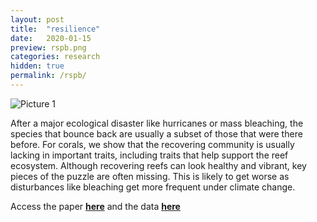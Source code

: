 ```yaml
---
layout: post
title:  "resilience"
date:   2020-01-15
preview: rspb.png
categories: research
hidden: true
permalink: /rspb/
---
```



![Picture 1]({{site.baseurl}}/images/research/rspb.JPG?auto=yes)


After a major ecological disaster like hurricanes or mass bleaching, the species that bounce back are usually a subset of those that were there before. For corals, we show that the recovering community is usually lacking in important traits, including traits that help support the reef ecosystem. Although recovering reefs can look healthy and vibrant, key pieces of the puzzle are often missing. This is likely to get worse as disturbances like bleaching get more frequent under climate change.

Access the paper [**here**](https://royalsocietypublishing.org/doi/full/10.1098/rspb.2019.2628) and the data [**here**](https://datadryad.org/stash/dataset/doi:10.5061/dryad.kh189321w)
